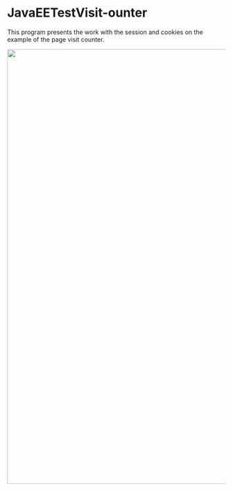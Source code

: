 # JavaEETestVisit-ounter
This program presents the work with the session and cookies on the example of the page visit counter.
<p align="left">
<img src="https://user-images.githubusercontent.com/108148690/179479879-ae0cc6a0-e9c3-49df-b445-0b868956da63.JPG" width="1000"/>
</p>
